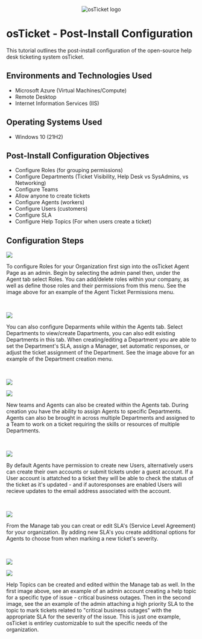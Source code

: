 <p align="center">
<img src="https://i.imgur.com/Clzj7Xs.png" alt="osTicket logo"/>
</p>

<h1>osTicket - Post-Install Configuration</h1>
This tutorial outlines the post-install configuration of the open-source help desk ticketing system osTicket.<br />


<h2>Environments and Technologies Used</h2>

- Microsoft Azure (Virtual Machines/Compute)
- Remote Desktop
- Internet Information Services (IIS)

<h2>Operating Systems Used </h2>

- Windows 10</b> (21H2)

<h2>Post-Install Configuration Objectives</h2>

- Configure Roles (for grouping permissions)
- Configure Departments (Ticket Visibility, Help Desk vs SysAdmins, vs Networking)
- Configure Teams
- Allow anyone to create tickets
- Configure Agents (workers)
- Configure Users (customers)
- Configure SLA
- Configure Help Topics (For when users create a ticket)

<h2>Configuration Steps</h2>

<p>
<img src="https://github.com/user-attachments/assets/42537132-e1e2-48bc-83ba-8cc7bbfeba2c"/>
</p>
<p>
To configure Roles for your Organization first sign into the osTicket Agent Page as an admin. Begin by selecting the admin panel then, under the Agent tab select Roles. You can add/delete roles within your company, as well as define those roles and their permissions from this menu. See the image above for an example of the Agent Ticket Permissions menu.
</p>
<br />

<p>
<img src="https://github.com/user-attachments/assets/6ded1770-27c9-4d04-95ce-02559b08d231"/>
</p>
<p>
You can also configure Deparments while within the Agents tab. Select Departments to view/create Dapartments, you can also edit existing Departments in this tab. When creating/editing a Department you are able to set the Department's SLA, assign a Manager, set automatic responses, or adjust the ticket assignment of the Department. See the image above for an example of the Department creation menu.
</p>
<br />

<p>
<img src="https://github.com/user-attachments/assets/f2891e8e-2fa1-4050-ab27-ccce2b37be42"/>
</p>
<p>
<img src="https://github.com/user-attachments/assets/d0f99387-3b68-4c1c-9fd3-50aff5bbfa9b"/>
<p>
New teams and Agents can also be created within the Agents tab. During creation you have the ability to assign Agents to specific Departments. Agents can also be brought in across multiple Departments and assigned to a Team to work on a ticket requiring the skills or resources of multiple Departments.
</p>
<br />

<p>
<img src="https://github.com/user-attachments/assets/efcaa16e-d93a-4957-9a3f-57c50843dbb3"/>
</p>

<p>
By default Agents have permission to create new Users, alternatively users can create their own accounts or submit tickets under a guest account. If a User account is attatched to a ticket they will be able to check the status of the ticket as it's updated - and if autoresponses are enabled Users will recieve updates to the email address associated with the account.
</p>
<br />

<p>
<img src="https://github.com/user-attachments/assets/331be42a-6dda-4f14-a7af-6390003728c6"/>
</p>
<p>
From the Manage tab you can creat or edit SLA's (Service Level Agreement) for your organization. By adding new SLA's you create additional options for Agents to choose from when marking a new ticket's severity. 
</p>
<br />

<p>
<img src="https://github.com/user-attachments/assets/d93b2f09-d176-4e03-b14e-5488766c5902"/>
</p>
<p>
<img src="https://github.com/user-attachments/assets/0c894249-5453-4029-ad9d-9154ed67511d2"/>
</p>
<p>
Help Topics can be created and edited within the Manage tab as well. In the first image above, see an example of an admin account creating a help topic for a specific type of issue - critical business outages. Then in the second image, see the an example of the admin attaching a high priority SLA to the topic to mark tickets related to "critical business outages" with the appropriate SLA for the severity of the issue. This is just one example, osTicket is entirley customizable to suit the specific needs of the organization.
</p>
